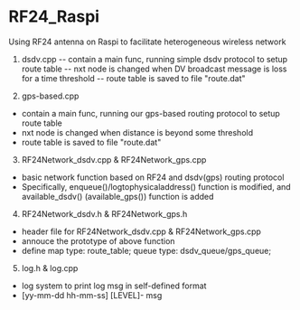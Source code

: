 # RF24_Raspi
Using RF24 antenna on Raspi to facilitate heterogeneous wireless network

1. dsdv.cpp
-- contain a main func, running simple dsdv protocol to setup route table
-- nxt node is changed when DV broadcast message is loss for a time threshold
-- route table is saved to file "route.dat"

2. gps-based.cpp
- contain a main func, running our gps-based routing protocol to setup route table
- nxt node is changed when distance is beyond some threshold
- route table is saved to file "route.dat"

3. RF24Network_dsdv.cpp & RF24Network_gps.cpp
- basic network function based on RF24 and dsdv(gps) routing protocol
- Specifically, enqueue()/logtophysicaladdress() function is modified, and available_dsdv() (available_gps()) function is added

4. RF24Network_dsdv.h & RF24Network_gps.h
- header file for RF24Network_dsdv.cpp & RF24Network_gps.cpp
- annouce the prototype of above function
- define map type: route_table; queue type: dsdv_queue/gps_queue;

5. log.h & log.cpp
- log system to print log msg in self-defined format
- [yy-mm-dd hh-mm-ss] [LEVEL]- msg
